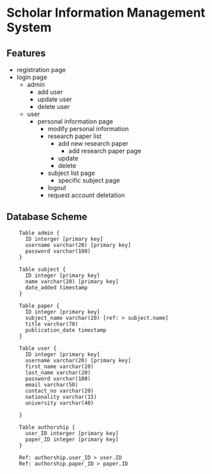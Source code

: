 # Scholar Information Management System

## Features
- registration page
- login page
    - admin
        - add user
        - update user
        - delete user
    - user
        - personal information page
            - modify personal information
            - research paper list
                - add new research paper
                    - add research paper page
                - update
                - delete
            - subject list page
                - specific subject page
            - logout
            - request account deletation

## Database Scheme
```
    Table admin {
      ID interger [primary key]
      username varchar(20) [primary key]
      password varchar(100)
    }

    Table subject {
      ID integer [primary key]
      name varchar(20) [primary key]
      date_added timestamp
    }

    Table paper {
      ID integer [primary key]
      subject_name varchar(20) [ref: > subject.name]
      title varchar(70)
      publication_date timestamp
    }

    Table user {
      ID integer [primary key]
      username varchar(20) [primary key]
      first_name varchar(20)
      last_name varchar(20)
      password varchar(100)
      email varchar(50)
      contact_no varchar(20)
      nationality varchar(15)
      university varchar(40)

    }

    Table authorship {
      user_ID interger [primary key]
      paper_ID integer [primary key]
    }

    Ref: authorship.user_ID > user.ID
    Ref: authorship.paper_ID > paper.ID
```
